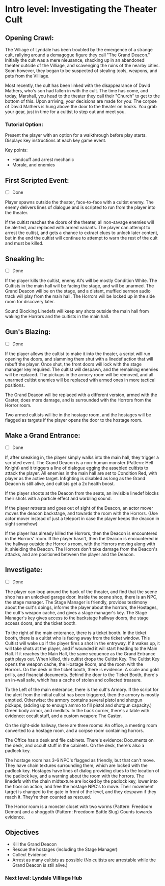 # Intro level: Investigating the Theater Cult

## Opening Crawl:

The Villiage of Lyndale has been troubled by the emergence of a strange cult, rallying around a demagogue figure they call "The Grand Deacon."  Initially the cult was a mere nieusance, shacking up in an abandoned theater outside of the Villiage, and scavenging the ruins of the nearby cities.  Soon however, they began to be suspected of stealing tools, weapons, and pets from the Villiage.

Most recently, the cult has been linked with the disappearance of David Mathers, who's son had fallen in with the cult.  The time has come, and today, Marshall, you head to the theater they call their "Church" to get to the bottom of this.  Upon arriving, your decisions are made for you: The corpse of David Mathers is hung above the door to the theater on hooks.  You grab your gear, just in time for a cultist to step out and meet you.

### Tutorial Option:

Present the player with an option for a walkthrough before play starts.  Displays key instructions at each key game event.  

Key points:
- Handcuff and arrest mechanic
- Morale, and enemies

## First Scripted Event:

- [ ] Done

Player spawns outside the theater, face-to-face with a cultist enemy.  The enemy delivers lines of dialogue and is scripted to run from the player into the theater.  

If the cultist reaches the doors of the theater, all non-savage enemies will be alerted, and replaced with armed variants.  The player can attempt to arrest the cultist, and gets a chance to extract clues to unlock later content, but in the end the cultist will continue to attempt to warn the rest of the cult and must be killed.

## Sneaking In:

- [ ] Done

If the player kills the cultist, enemy AI's will be mostly Condition White.  The Cultists in the main hall will be facing the stage, and will be unarmed.  The Grand Deacon will be on the stage, and a distant, muffled sermon audio track will play from the main hall.  The Horrors will be locked up in the side room for discovery later.  

Sound Blocking Linedefs will keep any shots outside the main hall from waking the Horrors and the cultists in the main hall.  

## Gun's Blazing:

- [ ] Done

If the player allows the cultist to make it into the theater, a script will run opening the doors, and slamming them shut with a linedef action that will rebuff the player.  Once shut, the front doors will lock with the stage manager key required. The cultist will despawn, and the remaining enemies will be replaced.  The pickups in the armory room will be removed, and all unarmed cultist enemies will be replaced with armed ones in more tactical positions.  

The Grand Deacon will be replaced with a different version, armed with the Caster, does more damage, and is surrounded with the Horrors from the Horror room.  

Two armed cultists will be in the hostage room, and the hostages will be flagged as targets if the player opens the door to the hostage room.  

## Make a Grand Entrance:

- [ ] Done

If, after sneaking in, the player simply walks into the main hall, they trigger a scripted event.  The Grand Deacon is a non-human monster (Pattern: Hell Knight) and it triggers a line of dialogue egging the assebled cultists to attack the player.  All enemies in the main hall are set to Condition Red, with player as the active target.  Infighting is disabled as long as the Grand Deacon is still alive, and cultists get a 2x health boost.

If the player shoots at the Deacon from the seats, an invisible linedef blocks their shots with a particle effect and warbling sound.  

If the player retreats and goes out of sight of the Deacon, an actor mover moves the deacon backstage, and towards the room with the Horrors. (Use actor mover instead of just a teleport in case the player keeps the deacon in sight somehow)

If the player has already killed the Horrors, then the Deacon is encountered in the Horrors' room.  If the player hasn't, then the Deacon is encountered in the hallway outside the Horror's room, with the Horrors moving along with it, shielding the Deacon.  The Horrors don't take damage from the Deacon's attacks, and are positioned between the player and the Deacon.

## Investigate:

-[ ] Done

The player can loop around the back of the theater, and find that the scene shop has an unlocked garage door.  Inside the scene shop, there is an NPC, the stage manager.  The Stage Manager is friendly, provides testimony about the cult's doings, informs the player about the horrors,  the Hostages, the cult's weapon cache, and gives a stage manager's key. The Stage Manager's key gives access to the backstage hallway doors, the stage access doors, and the ticket booth.  

To the right of the main enterance, there is a ticket booth. In the ticket booth, there is a cultist who is facing away from the ticket window.  This Cultist will wake up if the player fires a shot in the entryway.  If it wakes up, it will take shots at the player, and if wounded it will start heading to the Main Hall. If it reaches the Main Hall, the same sequence as the Grand Entrance path plays out.  When killed, this cultist drops the Cultist Key.  The Cultist Key opens the weapon cache, the Hostage Room, and the room with the Horrors.  On the desk in the ticket booth, there is evidence: A scale and gold prills, and financial documents.  Behind the door to the Ticket Booth, there's an in-wall safe, which has a cache of stolen and collected treasure.

To the Left of the main enterance, there is the cult's Armory. If the script for the alert from the initial cultist has been triggered, then the armory is mostly emptied. Otherwise: the armory contains several pistol and shotgun pickups, (adding up to enough ammo to fill pistol and shotgun capacity.) Green body armor, and medkits.  In the back corner, there's a table with evidence: occult stuff, and a custom weapon: The Caster.   

On the right-side hallway, there are three rooms: An office, a meeting room converted to a hostage room, and a corpse room containing horrors.

The Office has a desk and file cabinets.  There's evidence: Documents on the desk, and occult stuff in the cabinets. On the desk, there's also a padlock key. 

The hostage room has 3-6 NPC's flagged as friendly, but that can't move.  They have chain textures surrounding them, which are locked with the padlock key.  Hostages have lines of dialog providing clues to the location of the padlock key, and a warning about the room with the horrors. The linedefs with the chain midtexture are locked by the padlock key, lower into the floor on action, and free the hostage NPC's to move.  Their movement target is changed to the gate in front of the level, and they despawn if they reach it. They're then counted as rescued.  

The Horror room is a monster closet with two worms (Pattern: Freedoom Demon) and a shoggoth (Pattern: Freedoom Battle Slug) Counts towards evidence. 

## Objectives

- Kill the Grand Deacon
- Rescue the hostages (including the Stage Manager)
- Collect Evidence
- Arrest as many cultists as possible (No cultists are arrestable while the Grand Deacon is still alive.)

### Next level: Lyndale Villiage Hub
